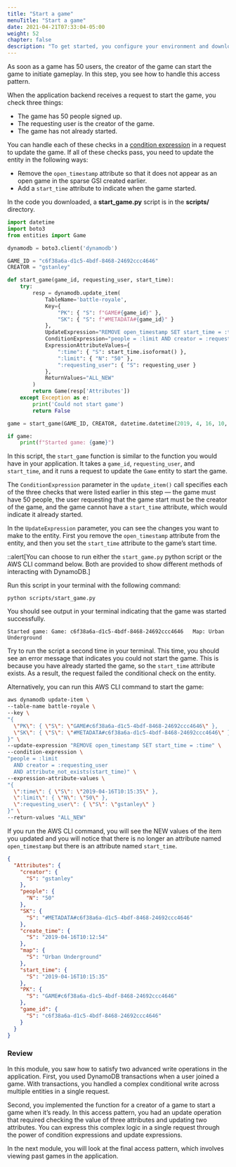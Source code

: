 ```yaml
---
title: "Start a game"
menuTitle: "Start a game"
date: 2021-04-21T07:33:04-05:00
weight: 52
chapter: false
description: "To get started, you configure your environment and download code that you use during the lab."
---
```


As soon as a game has 50 users, the creator of the game can start the game to initiate gameplay. In this step, you see how to handle this access pattern.

When the application backend receives a request to start the game, you check three things:
- The game has 50 people signed up.
- The requesting user is the creator of the game.
- The game has not already started.
 
You can handle each of these checks in a [condition expression](https://docs.aws.amazon.com/amazondynamodb/latest/developerguide/Expressions.ConditionExpressions.html) in a request to update the game. If all of these checks pass, you need to update the entity in the following ways:
- Remove the `open_timestamp` attribute so that it does not appear as an open game in the sparse GSI created earlier.
- Add a `start_time` attribute to indicate when the game started.

In the code you downloaded, a **start_game.py** script is in the **scripts/** directory.

```python
import datetime
import boto3
from entities import Game

dynamodb = boto3.client('dynamodb')

GAME_ID = "c6f38a6a-d1c5-4bdf-8468-24692ccc4646"
CREATOR = "gstanley"

def start_game(game_id, requesting_user, start_time):
    try:
        resp = dynamodb.update_item(
            TableName='battle-royale',
            Key={
                "PK": { "S": f"GAME#{game_id}" },
                "SK": { "S": f"#METADATA#{game_id}" }
            },
            UpdateExpression="REMOVE open_timestamp SET start_time = :time",
            ConditionExpression="people = :limit AND creator = :requesting_user AND attribute_not_exists(start_time)",
            ExpressionAttributeValues={
                ":time": { "S": start_time.isoformat() },
                ":limit": { "N": "50" },
                ":requesting_user": { "S": requesting_user }
            },
            ReturnValues="ALL_NEW"
        )
        return Game(resp['Attributes'])
    except Exception as e:
        print('Could not start game')
        return False

game = start_game(GAME_ID, CREATOR, datetime.datetime(2019, 4, 16, 10, 15, 35))

if game:
    print(f"Started game: {game}")
```

In this script, the `start_game` function is similar to the function you would have in your application. It takes a `game_id`, `requesting_user`, and `start_time`, and it runs a request to update the `Game` entity to start the game.

The `ConditionExpression` parameter in the `update_item()` call specifies each of the three checks that were listed earlier in this step — the game must have 50 people, the user requesting that the game start must be the creator of the game, and the game cannot have a `start_time` attribute, which would indicate it already started.

In the `UpdateExpression` parameter, you can see the changes you want to make to the entity. First you remove the `open_timestamp` attribute from the entity, and then you set the `start_time` attribute to the game’s start time.

::alert[You can choose to run either the `start_game.py` python script or the AWS CLI command below. Both are provided to show different methods of interacting with DynamoDB.]

Run this script in your terminal with the following command:

```shell
python scripts/start_game.py
```

You should see output in your terminal indicating that the game was started successfully.

```text
Started game: Game: c6f38a6a-d1c5-4bdf-8468-24692ccc4646   Map: Urban Underground
```

Try to run the script a second time in your terminal. This time, you should see an error message that indicates you could not start the game. This is because you have already started the game, so the `start_time` attribute exists. As a result, the request failed the conditional check on the entity.

Alternatively, you can run this AWS CLI command to start the game:

```sh
aws dynamodb update-item \
--table-name battle-royale \
--key \
"{
  \"PK\": { \"S\": \"GAME#c6f38a6a-d1c5-4bdf-8468-24692ccc4646\" },
  \"SK\": { \"S\": \"#METADATA#c6f38a6a-d1c5-4bdf-8468-24692ccc4646\" }
}" \
--update-expression "REMOVE open_timestamp SET start_time = :time" \
--condition-expression \
"people = :limit 
  AND creator = :requesting_user 
  AND attribute_not_exists(start_time)" \
--expression-attribute-values \
"{
  \":time\": { \"S\": \"2019-04-16T10:15:35\" },
  \":limit\": { \"N\": \"50\" },
  \":requesting_user\": { \"S\": \"gstanley\" }
}" \
--return-values "ALL_NEW"
```

If you run the AWS CLI command, you will see the NEW values of the item you updated and you will notice that there is no longer an attribute named `open_timestamp` but there is an attribute named `start_time`.

```json
{
  "Attributes": {
    "creator": {
      "S": "gstanley"
    },
    "people": {
      "N": "50"
    },
    "SK": {
      "S": "#METADATA#c6f38a6a-d1c5-4bdf-8468-24692ccc4646"
    },
    "create_time": {
      "S": "2019-04-16T10:12:54"
    },
    "map": {
      "S": "Urban Underground"
    },
    "start_time": {
      "S": "2019-04-16T10:15:35"
    },
    "PK": {
      "S": "GAME#c6f38a6a-d1c5-4bdf-8468-24692ccc4646"
    },
    "game_id": {
      "S": "c6f38a6a-d1c5-4bdf-8468-24692ccc4646"
    }
  }
}
```

### Review

In this module, you saw how to satisfy two advanced write operations in the application. First, you used DynamoDB transactions when a user joined a game. With transactions, you handled a complex conditional write across multiple entities in a single request.

Second, you implemented the function for a creator of a game to start a game when it’s ready. In this access pattern, you had an update operation that required checking the value of three attributes and updating two attributes. You can express this complex logic in a single request through the power of condition expressions and update expressions.

In the next module, you will look at the final access pattern, which involves viewing past games in the application.